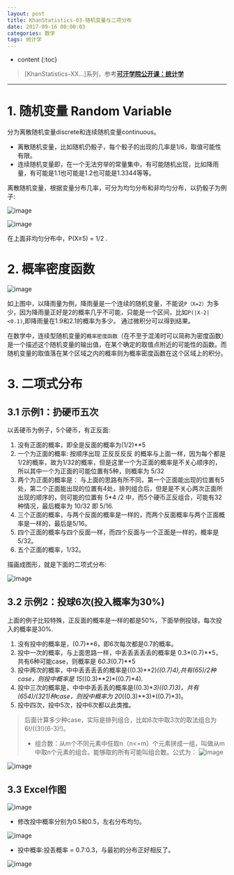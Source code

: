 ```yaml
---
layout: post
title: KhanStatistics-03-随机变量与二项分布
date: 2017-09-16 00:00:03
categories: 数学
tags: 统计学
---
```

* content
{:toc}

> [KhanStatistics-XX...]系列，参考[**可汗学院公开课：统计学**](http://open.163.com/special/Khan/khstatistics.html)

---


# 1. 随机变量 Random Variable
分为离散随机变量discrete和连续随机变量continuous。
- 离散随机变量，比如随机仍骰子，每个骰子的出现的几率是1/6，取值可能性有限。
- 连续随机变量即，在一个无法穷举的常量集中，有可能随机出现，比如降雨量，有可能是1.1也可能是1.2也可能是1.3344等等。

离散随机变量，根据变量分布几率，可分为均匀分布和非均匀分布，以扔骰子为例子:

![image](https://user-images.githubusercontent.com/18595935/30517810-be40659e-9ba5-11e7-8843-1c8280b3ffbd.png)

![image](https://user-images.githubusercontent.com/18595935/30517819-eec5b836-9ba5-11e7-829f-b05bea34aefe.png)

在上面非均匀分布中，P(X≥5) = 1/2 .


# 2. 概率密度函数

![image](https://user-images.githubusercontent.com/18595935/30517874-fecf646e-9ba7-11e7-9961-88fe7c34b6cd.png)

如上图中，以降雨量为例，降雨量是一个连续的随机变量，不能说`P（X=2）`为多少，因为降雨量正好是2的概率几乎不可能，只能是一个区间，比如`P(|X-2|<0.1)`,即降雨量在1.9和2.1的概率为多少。
通过微积分可以得到结果。

在数学中，连续型随机变量的`概率密度函数`（在不至于混淆时可以简称为密度函数）是一个描述这个随机变量的输出值，在某个确定的取值点附近的可能性的函数。而随机变量的取值落在某个区域之内的概率则为概率密度函数在这个区域上的积分。

# 3. 二项式分布

## 3.1 示例1：扔硬币五次
以丢硬币为例子，5个硬币，有正反面:
1. 没有正面的概率，即全是反面的概率为(1/2)**5
2. 一个为正面的概率: 按顺序出现 正反反反反 的概率与上面一样，因为每个都是1/2的概率，故为1/32的概率，但是这里一个为正面的概率是不关心顺序的，所以其中一个为正面的可能位置有5种，则概率为 5/32
3. 两个为正面的概率是： 与上面的思路有所不同，第一个正面能出现的位置有5处，第二个正面能出现的位置有4处，排列组合后，但是是不关心两次正面所出现的顺序的，则可能的位置有  5*4 /2 中，而5个硬币正反组合，可能有32种情况，最后概率为 10/32 即 5/16.
4. 三个正面的概率，与两个反面的概率是一样的，而两个反面概率与两个正面概率是一样的，最后是5/16。
5. 四个正面的概率与四个反面一样，而四个反面与一个正面是一样的，概率是5/32。
6. 五个正面的概率，1/32。

描画成图形，就是下面的二项式分布:

![image](https://user-images.githubusercontent.com/18595935/30519030-a3557996-9bc7-11e7-902c-b928c35c444a.png)

## 3.2 示例2：投球6次(投入概率为30%)
上面的例子比较特殊，正反面的概率是一样的都是50%，下面举例投球，每次投入的概率是30%.
1. 没有投中的概率是，(0.7)**6，即6次每次都是0.7的概率。
2. 投中一次的概率，与上面思路一样，中丢丢丢丢丢的概率是 0.3*(0.7)**5，共有6种可能case，则概率是 6*0.3*(0.7)**5
3. 投中两次的概率，中中丢丢丢丢的概率是((0.3)**2)*((0.7)*4),共有(6*5)/2种case，则投中概率是 15*((0.3)**2)*((0.7)*4).
4. 投中三次的概率是，中中中丢丢丢的概率是((0.3)**3)*((0.7)*3)，共有(6*5*4)/(3*2*1)种case，则投中概率为 20*((0.3)**3)*((0.7)*3)。
5. 投中四次，投中5次，投中6次都以此类推。

> 后面计算多少种case，实际是排列组合，比如6次中取3次的取法组合为 6!/((3!)(6-3)!)。
> - 组合数：从m个不同元素中任取n（n<=m）个元素拼成一组，叫做从m中取n个元素的组合。能够取的所有可能叫组合数。公式为：
> ![image](https://user-images.githubusercontent.com/18595935/30519415-ced3bd5e-9bd0-11e7-9261-2d9cab136f90.png)

![image](https://user-images.githubusercontent.com/18595935/30519385-2350aed8-9bd0-11e7-8dc9-80f9713a9eec.png)

## 3.3 Excel作图

![image](https://user-images.githubusercontent.com/18595935/30519773-29c03870-9bd9-11e7-9b4f-ff4939d47788.png)

- 修改投中概率分别为0.5和0.5，左右分布均匀。

![image](https://user-images.githubusercontent.com/18595935/30519784-5d12c9d6-9bd9-11e7-9e7c-738f4b9b7ee1.png)


- 投中概率:投丢概率 = 0.7:0.3，与最初的分布正好相反了。

![image](https://user-images.githubusercontent.com/18595935/30519790-7eca6fc0-9bd9-11e7-8f14-33edb8e161e9.png)
